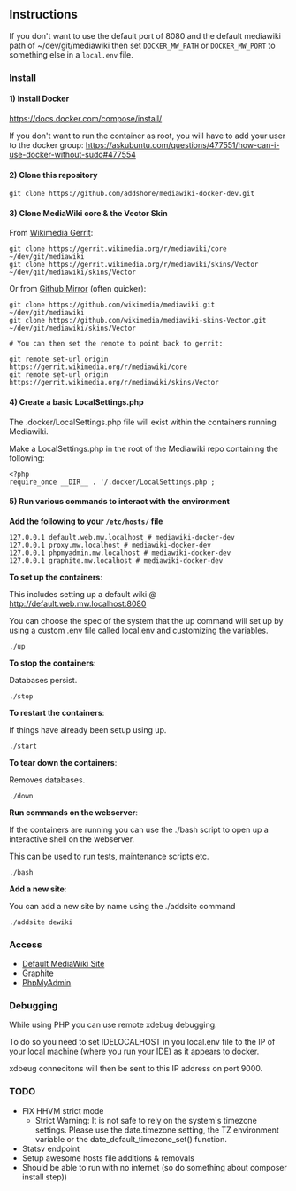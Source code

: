 ## Instructions

If you don't want to use the default port of 8080 and the default mediawiki path of ~/dev/git/mediawiki then set `DOCKER_MW_PATH` or `DOCKER_MW_PORT` to something else in a `local.env` file.

### Install

#### 1) Install Docker

https://docs.docker.com/compose/install/

If you don't want to run the container as root, you will have to add your user to the docker group:
https://askubuntu.com/questions/477551/how-can-i-use-docker-without-sudo#477554

#### 2) Clone this repository

```
git clone https://github.com/addshore/mediawiki-docker-dev.git
```

#### 3) Clone MediaWiki core & the Vector Skin

From [Wikimedia Gerrit](https://gerrit.wikimedia.org/r/#/admin/projects/mediawiki/core):

```
git clone https://gerrit.wikimedia.org/r/mediawiki/core ~/dev/git/mediawiki
git clone https://gerrit.wikimedia.org/r/mediawiki/skins/Vector ~/dev/git/mediawiki/skins/Vector
```

Or from [Github Mirror](https://github.com/wikimedia/mediawiki) (often quicker):

```
git clone https://github.com/wikimedia/mediawiki.git ~/dev/git/mediawiki
git clone https://github.com/wikimedia/mediawiki-skins-Vector.git ~/dev/git/mediawiki/skins/Vector

# You can then set the remote to point back to gerrit:

git remote set-url origin https://gerrit.wikimedia.org/r/mediawiki/core
git remote set-url origin https://gerrit.wikimedia.org/r/mediawiki/skins/Vector
```

#### 4) Create a basic LocalSettings.php

The .docker/LocalSettings.php file will exist within the containers running Mediawiki.

Make a LocalSettings.php in the root of the Mediawiki repo containing the following:

```
<?php
require_once __DIR__ . '/.docker/LocalSettings.php';
```

#### 5) Run various commands to interact with the environment

**Add the following to your `/etc/hosts/` file**

```
127.0.0.1 default.web.mw.localhost # mediawiki-docker-dev
127.0.0.1 proxy.mw.localhost # mediawiki-docker-dev
127.0.0.1 phpmyadmin.mw.localhost # mediawiki-docker-dev
127.0.0.1 graphite.mw.localhost # mediawiki-docker-dev
```


**To set up the containers**:

This includes setting up a default wiki @ http://default.web.mw.localhost:8080

You can choose the spec of the system that the up command will set up by using a custom .env file called local.env and customizing the variables.

```
./up
```

**To stop the containers**:

Databases persist.

```
./stop
```

**To restart the containers**:

If things have already been setup using up.

```
./start
```

**To tear down the containers**:

Removes databases.

```
./down
```

**Run commands on the webserver**:

If the containers are running you can use the ./bash script to open up a interactive shell on the webserver.

This can be used to run tests, maintenance scripts etc.

```
./bash
```

**Add a new site**:

You can add a new site by name using the ./addsite command

```
./addsite dewiki
```

### Access

 - [Default MediaWiki Site](http://default.web.mw.localhost:8080)
 - [Graphite](http://graphite.mw.localhost:8080)
 - [PhpMyAdmin](http://phpmyadmin.mw.localhost:8080)

### Debugging

While using PHP you can use remote xdebug debugging.

To do so you need to set IDELOCALHOST in you local.env file to the IP of your local machine (where you run your IDE) as it appears to docker.

xdbeug connecitons will then be sent to this IP address on port 9000.

### TODO

 - FIX HHVM strict mode
   - Strict Warning: It is not safe to rely on the system's timezone settings. Please use the date.timezone setting, the TZ environment variable or the date_default_timezone_set() function.
 - Statsv endpoint
 - Setup awesome hosts file additions & removals
 - Should be able to run with no internet (so do something about composer install step))
